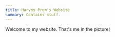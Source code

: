 ```yaml
---
title: Harvey Prom's Website
summary: Contains stuff.
---
```

Welcome to my website. That's me in the picture!